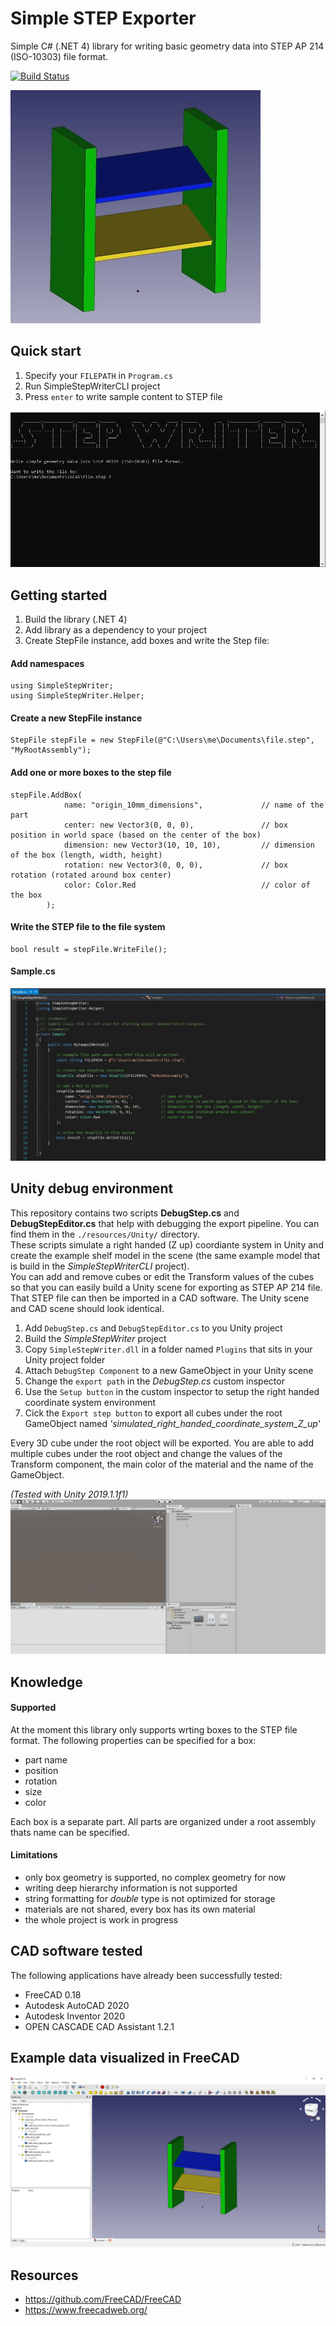 # Simple STEP Exporter
Simple C# (.NET 4) library for writing basic geometry data into STEP AP 214 (ISO-10303) file format.

[![Build Status](https://travis-ci.com/fabianschl/simple-step-exporter.svg?branch=master)](https://travis-ci.com/fabianschl/simple-step-exporter)

![image](resources/shelf_freecad_screenshot_2.JPG "shelf") 

## Quick start
1. Specify your `FILEPATH` in `Program.cs`
2. Run SimpleStepWriterCLI project
3. Press `enter` to write sample content to STEP file

![image](resources/cli_1.JPG "cli")  

## Getting started
1. Build the library (.NET 4)
2. Add library as a dependency to your project
3. Create StepFile instance, add boxes and write the Step file:


#### Add namespaces
```
using SimpleStepWriter;  
using SimpleStepWriter.Helper;  
```

#### Create a new StepFile instance
```
StepFile stepFile = new StepFile(@"C:\Users\me\Documents\file.step", "MyRootAssembly");  
```

#### Add one or more boxes to the step file
```
stepFile.AddBox(  
            name: "origin_10mm_dimensions",             // name of the part  
            center: new Vector3(0, 0, 0),               // box position in world space (based on the center of the box)  
            dimension: new Vector3(10, 10, 10),         // dimension of the box (length, width, height)  
            rotation: new Vector3(0, 0, 0),             // box rotation (rotated around box center)  
            color: Color.Red                            // color of the box  
        );  
```

#### Write the STEP file to the file system
```
bool result = stepFile.WriteFile();  
```

#### Sample.cs
![image](resources/sample_code.JPG "SampleCode")

## Unity debug environment

This repository contains two scripts __DebugStep.cs__ and __DebugStepEditor.cs__ that help with debugging the export pipeline. You can find them in the `./resources/Unity/` directory.  
These scripts simulate a right handed (Z up) coordiante system in Unity and create the example shelf model in the scene (the same example model that is build in the _SimpleStepWriterCLI_ project).  
You can add and remove cubes or edit the Transform values of the cubes so that you can easily build a Unity scene for exporting as STEP AP 214 file. That STEP file can then be imported in a CAD software. The Unity scene and CAD scene should look identical.  

1. Add `DebugStep.cs` and `DebugStepEditor.cs` to you Unity project
2. Build the _SimpleStepWriter_ project
3. Copy `SimpleStepWriter.dll` in a folder named `Plugins` that sits in your Unity project folder
4. Attach `DebugStep Component` to a new GameObject in your Unity scene
5. Change the `export path` in the _DebugStep.cs_ custom inspector
6. Use the `Setup button` in the custom inspector to setup the right handed coordinate system environment
7. Cick the `Export step button` to export all cubes under the root GameObject named _'simulated_right_handed_coordinate_system_Z_up'_ 

Every 3D cube under the root object will be exported. You are able to add multiple cubes under the root object and change the values of the Transform component, the main color of the material and the name of the GameObject.  

 _(Tested with Unity 2019.1.1f1)_    
![image](resources/debug_scripts.gif "unity")  

## Knowledge

#### Supported
At the moment this library only supports wrting boxes to the STEP file format. The following properties can be specified for a box:
* part name
* position
* rotation
* size
* color  

Each box is a separate part. All parts are organized under a root assembly thats name can be specified.

#### Limitations
* only box geometry is supported, no complex geometry for now  
* writing deep hierarchy information is not supported  
* string formatting for _double_ type is not optimized for storage   
* materials are not shared, every box has its own material  
* the whole project is work in progress  

## CAD software tested
The following applications have already been successfully tested:
* FreeCAD 0.18  
* Autodesk AutoCAD 2020  
* Autodesk Inventor 2020  
* OPEN CASCADE CAD Assistant 1.2.1  

## Example data visualized in FreeCAD
![image](resources/shelf_freecad_screenshot_3.JPG "FreeCAD")

## Resources
* https://github.com/FreeCAD/FreeCAD
* https://www.freecadweb.org/
